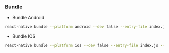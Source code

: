 ### Bundle

* Bundle Android
```sh
react-native bundle --platform android --dev false --entry-file index.js --bundle-output android/app/src/main/assets/index.android.bundle
```

* Bundle IOS
```sh
react-native bundle --platform ios --dev false --entry-file index.js --bundle-output ios/main.jsbundle
```
